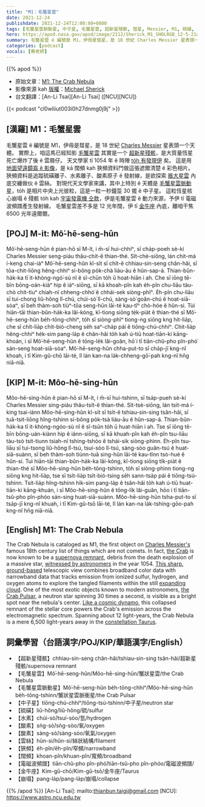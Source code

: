 ```yaml
---
title: "M1：毛蟹星雲"
date: 2021-12-24
publishdate: 2021-12-24T12:00:00+0800
tags: [毛蟹星雲脈動星, 中子星, 毛蟹星雲, 超新星殘骸, 彗星, Messier, M1, 硫磺, 水素, 酸素, 發射線, 雲絲, 狹頻, 闊頻, 金牛座, 電磁波, 頻譜]
hero: https://apod.nasa.gov/apod/image/2112/Sherick_M1_SHOLRGB_12-5-21a_1024.jpg
summary: 毛蟹星雲 ê 編號是 M1，伊毋是彗星，是 18 世紀 Charles Messier 星表頭一个天體。
categories: [podcast]
vocals: [蔡老師]
---
```


{{% apod %}}

- 原始文章：[M1: The Crab Nebula](https://apod.nasa.gov/apod/ap211224.html)
- 影像來源 kah [版權][copyright]：[Michael Sherick](https://www.astrobin.com/users/sagrada737/)
- 台文翻譯：[An-Li Tsai][An-Li Tsai] ([NCU][NCU])

{{< podcast "cl0wliiut003i0h27dnmg0j9j" >}}

## [漢羅] M1：毛蟹星雲
毛蟹星雲 ê 編號是 M1，伊毋是彗星，是 18 世紀 [Charles Messier][Charles Messier's] 星表頭一个天體。
實際上，咱這馬已經知影 [毛蟹星雲][the Crab] 其實是一个 [超新星殘骸][supernova remnant]，是大質量恆星死亡爆炸了後 ê 雲屑仔。
天文學家 tī 1054 年 ê 時陣 [to̍h 有發現伊][witnessed by astronomers] 矣。
這是用 [地面望遠鏡翕 ê 影像][This sharp, ground-based]，是 kā 闊頻 kah 狹頻資料鬥做這張遮爾清楚 ê 彩色相片。
狹頻資料是追蹤硫磺離子、水素離子、酸素原子 ê 發射線，是欲探索 [脹大星雲][expanding cloud] 內底交纏做伙 ê 雲絲。
對現代天文學家來講，其中上特別 ê 天體是 [毛蟹星雲脈動星][the Crab Pulsar]，to̍h 是相片中央上光彼粒，這是一粒一秒鐘踅 30 擺 ê 中子星。
這粒恆星核心崩塌 ê 殘骸 to̍h kah [宇宙發電機 仝款][Like a cosmic dynamo]，伊是毛蟹星雲 ê 動力來源，予伊 tī 電磁波頻譜產生發射線。
毛蟹星雲差不多是 12 光年闊，伊 tī [金牛座][constellation Taurus t] 內底，離咱干焦 6500 光年遠爾爾。

## [POJ] M-i̍t: Mô͘-hē-seng-hûn
Mô͘-hē-seng-hûn ê pian-hō sī M-i̍t, i m̄-sī hui-chhiⁿ, sī cha̍p-poeh sè-kí Charles Messier seng-piáu thâu-chi̍t-ê thian-thé.
Si̍t-chè-siōng, lán chit-má í-keng chai-iáⁿ Mô͘-hē-seng-hûn kî-si̍t sī chi̍t-ê chhiau-sin-seng chân-hâi, sī tōa-chit-liōng hêng-chhiⁿ sí-bông po̍k-chà liáu-āu ê hûn-sap-á.
Thian-bûn-ha̍k-ka tī it-khòng-ngó͘-sù nî ê sî-chūn to̍h ū hoat-hiān i ah.
Che sī iōng tē-bīn bōng-oán-kiàⁿ hip ê iáⁿ-siōng, sī kā khoah-pîn kah e̍h-pîn chu-liāu tàu-chò chit-tiuⁿ chiah-nī chheng-chhó͘ ê chhái-sek siòng-phìⁿ.
E̍h-pîn chu-liāu sī tui-chong liû-hông lî-chú, chúi-sò͘ lî-chú, sàng-sò͘ goân-chú ê hoat-siā-sòaⁿ, sī beh thàm-soh tiùⁿ-tōa seng-hûn lāi-té kau-tîⁿ chò-hóe ê hûn-si.
Tùi hiān-tāi thian-bûn-ha̍k-ka lâi-kóng, kî-tiong siōng te̍k-pia̍t ê thian-thé sī Mô͘-hē-seng-hûn be̍h-tōng-chhiⁿ, to̍h sī siòng-phìⁿ tiong-ng siōng kng hit-lia̍p, che sī chi̍t-lia̍p chi̍t-bió-cheng se̍h saⁿ-cha̍p pái ê tiōng-chú-chhiⁿ.
Chit-lia̍p hêng-chhiⁿ he̍k-sim pang-la̍p ê chân-hâi to̍h kah ú-tiū hoat-tiān-ki kāng-khoán, i sī Mô͘-hē-seng-hûn ê tōng-le̍k lâi-goân, hō͘ i tī tiān-chû-pho pîn-phó͘ sán-seng hoat-siā-sòaⁿ.
Mô͘-hē-seng-hûn chha-put-to sī cha̍p-jī kng-nî khoah, i tī Kim-gû-chō lāi-té, lî lán kan-na la̍k-chheng-gō͘-pah kng-nî hn̄g niā-niā.


## [KIP] M-i̍t: Môo-hē-sing-hûn
Môo-hē-sing-hûn ê pian-hō sī M-i̍t, i m̄-sī hui-tshinn, sī tsa̍p-pueh sè-kí Charles Messier sing-piáu thâu-tsi̍t-ê thian-thé.
Si̍t-tsè-siōng, lán tsit-má í-king tsai-iánn Môo-hē-sing-hûn kî-si̍t sī tsi̍t-ê tshiau-sin-sing tsân-hâi, sī tuā-tsit-liōng hîng-tshinn sí-bông po̍k-tsà liáu-āu ê hûn-sap-á.
Thian-bûn-ha̍k-ka tī it-khòng-ngóo-sù nî ê sî-tsūn to̍h ū huat-hiān i ah.
Tse sī iōng tē-bīn bōng-uán-kiànn hip ê iánn-siōng, sī kā khuah-pîn kah e̍h-pîn tsu-liāu tàu-tsò tsit-tiunn tsiah-nī tshing-tshóo ê tshái-sik siòng-phìnn.
E̍h-pîn tsu-liāu sī tui-tsong liû-hông lî-tsú, tsuí-sòo lî-tsú, sàng-sòo guân-tsú ê huat-siā-suànn, sī beh thàm-soh tiùnn-tuā sing-hûn lāi-té kau-tînn tsò-hué ê hûn-si.
Tuì hiān-tāi thian-bûn-ha̍k-ka lâi-kóng, kî-tiong siōng ti̍k-pia̍t ê thian-thé sī Môo-hē-sing-hûn be̍h-tōng-tshinn, to̍h sī siòng-phìnn tiong-ng siōng kng hit-lia̍p, tse sī tsi̍t-lia̍p tsi̍t-bió-tsing se̍h sann-tsa̍p pái ê tiōng-tsú-tshinn.
Tsit-lia̍p hîng-tshinn hi̍k-sim pang-la̍p ê tsân-hâi to̍h kah ú-tiū huat-tiān-ki kāng-khuán, i sī Môo-hē-sing-hûn ê tōng-li̍k lâi-guân, hōo i tī tiān-tsû-pho pîn-phóo sán-sing huat-siā-suànn.
Môo-hē-sing-hûn tsha-put-to sī tsa̍p-jī kng-nî khuah, i tī Kim-gû-tsō lāi-té, lî lán kan-na la̍k-tshing-gōo-pah kng-nî hn̄g niā-niā.

## [English] M1: The Crab Nebula
The Crab Nebula is cataloged as M1, the first object on [Charles Messier's][Charles Messier's] famous 18th century list of things which are not comets.
In fact, [the Crab][the Crab] is now known to be a [supernova remnant][supernova remnant], debris from the death explosion of a massive star, [witnessed by astronomers][witnessed by astronomers] in the year 1054.
[This sharp, ground-based][This sharp, ground-based] telescopic view combines broadband color data with narrowband data that tracks emission from ionized sulfur, hydrogen, and oxygen atoms to explore the tangled filaments within the still [expanding cloud][expanding cloud].
One of the most exotic objects known to modern astronomers, [the Crab Pulsar][the Crab Pulsar], a neutron star spinning 30 times a second, is visible as a bright spot near the nebula's center.
[Like a cosmic dynamo][Like a cosmic dynamo], this collapsed remnant of the stellar core powers the Crab's emission across the electromagnetic spectrum.
Spanning about 12 light-years, the Crab Nebula is a mere 6,500 light-years away in the [constellation Taurus][constellation Taurus e].

## 詞彙學習（台語漢字/POJ/KIP/華語漢字/English）
- 【超新星殘骸】chhiau-sin-seng chân-hâi/tshiau-sin-sing tsân-hâi/超新星殘骸/supernova remnant
- 【毛蟹星雲】Mô͘-hē-seng-hûn/Môo-hē-sing-hûn/蟹狀星雲/the Crab Nebula
- 【毛蟹星雲脈動星】Mô͘-hē-seng-hûn be̍h-tōng-chhiⁿ/Môo-hē-sing-hûn be̍h-tōng-tshinn/蟹狀星雲脈衝星/the Crab Pulsar
- 【中子星】tiōng-chú-chhiⁿ/tiōng-tsú-tshinn/中子星/neutron star
- 【硫磺】liû-hông/liû-hông/硫/sulfur
- 【水素】chúi-sò͘/tsuí-sòo/氫/hydrogen
- 【酸素】sǹg-sò͘/sǹg-sòo/氧/oxygen
- 【酸素】sàng-sò͘/sàng-sòo/氧氣/oxygen
- 【雲絲】hûn-si/hûn-si/絲狀結構/filament
- 【狹頻】e̍h-pîn/e̍h-pîn/窄頻/narrowband
- 【闊頻】khoan-pîn/khuan-pîn/寬頻/broadband
- 【電磁波頻譜】tiān-chû-pho pîn-phó͘/tiān-tsû-pho pîn-phóo/電磁波頻譜/
- 【金牛座】Kim-gû-chō/Kim-gû-tsō/金牛座/Taurus
- 【崩塌】pang-la̍p/pang-la̍p/崩塌/collapse

{{% /apod %}}
[An-Li Tsai]: mailto:thianbun.taigi@gmail.com
[NCU]: https://www.astro.ncu.edu.tw

[copyright]: https://apod.nasa.gov/apod/fap/lib/about_apod.html#srapply

[Charles Messier's]:https://www.nasa.gov/content/explore-the-night-sky-hubble-s-messier-catalog-bio
[the Crab]:http://messier.seds.org/more/m001_rosse.html
[supernova remnant]:https://chandra.harvard.edu/xray_sources/supernovas.html
[witnessed by astronomers]:http://messier.seds.org/more/m001_sn.html
[This sharp, ground-based]:https://www.astrobin.com/sy8bt5/
[expanding cloud]:http://vimeo.com/71117055
[the Crab Pulsar]:https://apod.nasa.gov/apod/ap050326.html
[Like a cosmic dynamo]:https://apod.nasa.gov/apod/ap180317.html
[constellation Taurus e]:https://apod.nasa.gov/apod/ap211022.html
[constellation Taurus t]:https://apod.tw/daily/20211022/
